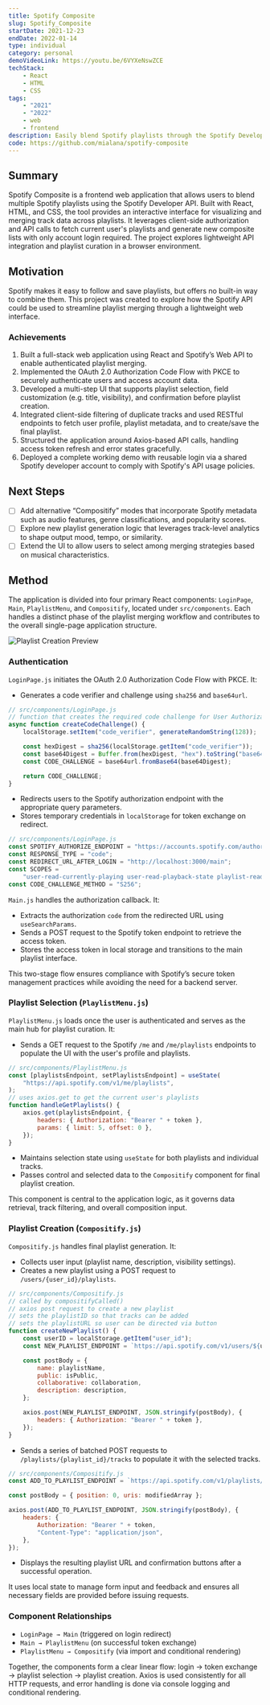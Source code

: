 ```yaml
---
title: Spotify Composite
slug: Spotify_Composite
startDate: 2021-12-23
endDate: 2022-01-14
type: individual
category: personal
demoVideoLink: https://youtu.be/6VYXeNswZCE
techStack:
    - React
    - HTML
    - CSS
tags:
    - "2021"
    - "2022"
    - web
    - frontend
description: Easily blend Spotify playlists through the Spotify Developer's API using this React-based web application.
code: https://github.com/mialana/spotify-composite
---
```


## Summary

Spotify Composite is a frontend web application that allows users to blend multiple Spotify playlists using the Spotify Developer API. Built with React, HTML, and CSS, the tool provides an interactive interface for visualizing and merging track data across playlists. It leverages client-side authorization and API calls to fetch current user's playlists and generate new composite lists with only account login required. The project explores lightweight API integration and playlist curation in a browser environment.

## Motivation

Spotify makes it easy to follow and save playlists, but offers no built-in way to combine them. This project was created to explore how the Spotify API could be used to streamline playlist merging through a lightweight web interface.

### Achievements

1. Built a full-stack web application using React and Spotify’s Web API to enable authenticated playlist merging.
2. Implemented the OAuth 2.0 Authorization Code Flow with PKCE to securely authenticate users and access account data.
3. Developed a multi-step UI that supports playlist selection, field customization (e.g. title, visibility), and confirmation before playlist creation.
4. Integrated client-side filtering of duplicate tracks and used RESTful endpoints to fetch user profile, playlist metadata, and to create/save the final playlist.
5. Structured the application around Axios-based API calls, handling access token refresh and error states gracefully.
6. Deployed a complete working demo with reusable login via a shared Spotify developer account to comply with Spotify's API usage policies.

## Next Steps

- [ ] Add alternative “Compositify” modes that incorporate Spotify metadata such as audio features, genre classifications, and popularity scores.
- [ ] Explore new playlist generation logic that leverages track-level analytics to shape output mood, tempo, or similarity.
- [ ] Extend the UI to allow users to select among merging strategies based on musical characteristics.

## Method

The application is divided into four primary React components: `LoginPage`, `Main`, `PlaylistMenu`, and `Compositify`, located under `src/components`. Each handles a distinct phase of the playlist merging workflow and contributes to the overall single-page application structure.

![Playlist Creation Preview](assets/playlist_creation_preview.gif)

### Authentication

`LoginPage.js` initiates the OAuth 2.0 Authorization Code Flow with PKCE. It:

- Generates a code verifier and challenge using `sha256` and `base64url`.

```js
// src/components/LoginPage.js
// function that creates the required code challenge for User Authorization Request API call
async function createCodeChallenge() {
    localStorage.setItem("code_verifier", generateRandomString(128));

    const hexDigest = sha256(localStorage.getItem("code_verifier"));
    const base64Digest = Buffer.from(hexDigest, "hex").toString("base64");
    const CODE_CHALLENGE = base64url.fromBase64(base64Digest);

    return CODE_CHALLENGE;
}
```

- Redirects users to the Spotify authorization endpoint with the appropriate query parameters.
- Stores temporary credentials in `localStorage` for token exchange on redirect.

```js
// src/components/LoginPage.js
const SPOTIFY_AUTHORIZE_ENDPOINT = "https://accounts.spotify.com/authorize";
const RESPONSE_TYPE = "code";
const REDIRECT_URL_AFTER_LOGIN = "http://localhost:3000/main";
const SCOPES =
    "user-read-currently-playing user-read-playback-state playlist-read-private playlist-modify-private playlist-modify-public";
const CODE_CHALLENGE_METHOD = "S256";
```

`Main.js` handles the authorization callback. It:

- Extracts the authorization `code` from the redirected URL using `useSearchParams`.
- Sends a POST request to the Spotify token endpoint to retrieve the access token.
- Stores the access token in local storage and transitions to the main playlist interface.

This two-stage flow ensures compliance with Spotify’s secure token management practices while avoiding the need for a backend server.

### Playlist Selection (`PlaylistMenu.js`)

`PlaylistMenu.js` loads once the user is authenticated and serves as the main hub for playlist curation. It:

- Sends a GET request to the Spotify `/me` and `/me/playlists` endpoints to populate the UI with the user's profile and playlists.

```js
// src/components/PlaylistMenu.js
const [playlistsEndpoint, setPlaylistsEndpoint] = useState(
    "https://api.spotify.com/v1/me/playlists",
);
// uses axios.get to get the current user's playlists
function handleGetPlaylists() {
    axios.get(playlistsEndpoint, {
        headers: { Authorization: "Bearer " + token },
        params: { limit: 5, offset: 0 },
    });
}
```

- Maintains selection state using `useState` for both playlists and individual tracks.
- Passes control and selected data to the `Compositify` component for final playlist creation.

This component is central to the application logic, as it governs data retrieval, track filtering, and overall composition input.

### Playlist Creation (`Compositify.js`)

`Compositify.js` handles final playlist generation. It:

- Collects user input (playlist name, description, visibility settings).
- Creates a new playlist using a POST request to `/users/{user_id}/playlists`.

```js
// src/components/Compositify.js
// called by compositifyCalled()
// axios post request to create a new playlist
// sets the playlistID so that tracks can be added
// sets the playlistURL so user can be directed via button
function createNewPlaylist() {
    const userID = localStorage.getItem("user_id");
    const NEW_PLAYLIST_ENDPOINT = `https://api.spotify.com/v1/users/${userID}/playlists`;

    const postBody = {
        name: playlistName,
        public: isPublic,
        collaborative: collaboration,
        description: description,
    };

    axios.post(NEW_PLAYLIST_ENDPOINT, JSON.stringify(postBody), {
        headers: { Authorization: "Bearer " + token },
    });
}
```

- Sends a series of batched POST requests to `/playlists/{playlist_id}/tracks` to populate it with the selected tracks.

```js
// src/components/Compositify.js
const ADD_TO_PLAYLIST_ENDPOINT = `https://api.spotify.com/v1/playlists/${playlistID}/tracks`;

const postBody = { position: 0, uris: modifiedArray };

axios.post(ADD_TO_PLAYLIST_ENDPOINT, JSON.stringify(postBody), {
    headers: {
        Authorization: "Bearer " + token,
        "Content-Type": "application/json",
    },
});
```

- Displays the resulting playlist URL and confirmation buttons after a successful operation.

It uses local state to manage form input and feedback and ensures all necessary fields are provided before issuing requests.

### Component Relationships

- `LoginPage → Main` (triggered on login redirect)
- `Main → PlaylistMenu` (on successful token exchange)
- `PlaylistMenu → Compositify` (via import and conditional rendering)

Together, the components form a clear linear flow: login → token exchange → playlist selection → playlist creation. Axios is used consistently for all HTTP requests, and error handling is done via console logging and conditional rendering.
